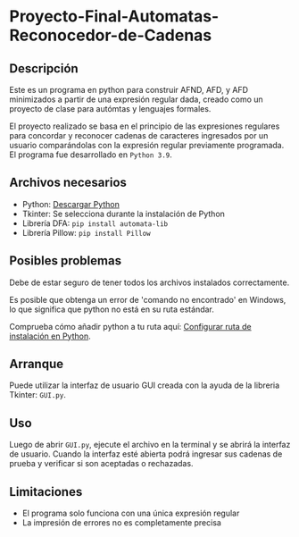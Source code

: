 # Proyecto-Final-Automatas-Reconocedor-de-Cadenas

## Descripción
Este es un programa en python para construir AFND, AFD, y AFD minimizados a partir de una expresión regular dada, creado como un proyecto de clase para autómtas y lenguajes formales. 

El proyecto realizado se basa en el principio de las expresiones regulares para concordar y reconocer cadenas de caracteres ingresados por un usuario comparándolas con la expresión regular previamente programada. El programa fue desarrollado en ```Python 3.9```.

## Archivos necesarios
- Python: [Descargar Python](https://www.python.org/downloads/)
- Tkinter: Se selecciona durante la instalación de Python
- Librería DFA: ```pip install automata-lib```
- Librería Pillow: ```pip install Pillow```

## Posibles problemas
Debe de estar seguro de tener todos los archivos instalados correctamente.

Es posible que obtenga un error de 'comando no encontrado' en Windows, lo que significa que python no está en su ruta estándar.

Comprueba cómo añadir python a tu ruta aquí: [Configurar ruta de instalación en Python](http://superuser.com/questions/143119/how-to-add-python-to-the-windows-path).

## Arranque
Puede utilizar la interfaz de usuario GUI creada con la ayuda de la libreria Tkinter: ```GUI.py```.

## Uso
Luego de abrir ```GUI.py```, ejecute el archivo en la terminal y se abrirá la interfaz de usuario. Cuando la interfaz esté abierta podrá ingresar sus cadenas de prueba y verificar si son aceptadas o rechazadas.

## Limitaciones
- El programa solo funciona con una única expresión regular
- La impresión de errores no es completamente precisa

